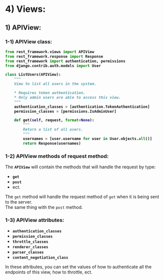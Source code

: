 # 4) Views:


## 1) APIView:

### 1-1) APIView class:


<b>

```python
from rest_framework.views import APIView
from rest_framework.response import Response
from rest_framework import authentication, permissions
from django.contrib.auth.models import User

class ListUsers(APIView):
    """
    View to list all users in the system.

    * Requires token authentication.
    * Only admin users are able to access this view.
    """
    authentication_classes = [authentication.TokenAuthentication]
    permission_classes = [permissions.IsAdminUser]

    def get(self, request, format=None):
        """
        Return a list of all users.
        """
        usernames = [user.username for user in User.objects.all()]
        return Response(usernames)
```

</b>



### 1-2) APIView methods of request method:


The **`APIView`** will contain the methods that will handle the
request by type:

- **`get`**
- **`post`**
- ect.


The `get` method will handle the request method of `get` when 
it is being sent to the server.  
The same thing with the `post` method.





### 1-3) APIView attributes:

- **`authentication_classes`**
- **`permission_classes`**
- **`throttle_classes`**
- **`renderer_classes`**
- **`parser_classes`**
- **`content_negotiation_class`**



In these attributes, you can set the values of how to 
authenticate all the endpoints of this view, how to throttle, ect.





































